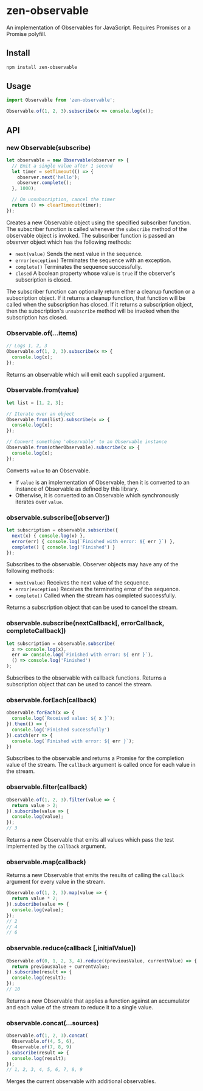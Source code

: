# zen-observable

An implementation of Observables for JavaScript. Requires Promises or a Promise polyfill.

## Install

```sh
npm install zen-observable
```

## Usage

```js
import Observable from 'zen-observable';

Observable.of(1, 2, 3).subscribe(x => console.log(x));
```

## API

### new Observable(subscribe)

```js
let observable = new Observable(observer => {
  // Emit a single value after 1 second
  let timer = setTimeout(() => {
    observer.next('hello');
    observer.complete();
  }, 1000);

  // On unsubscription, cancel the timer
  return () => clearTimeout(timer);
});
```

Creates a new Observable object using the specified subscriber function.  The subscriber function is called whenever the `subscribe` method of the observable object is invoked.  The subscriber function is passed an *observer* object which has the following methods:

- `next(value)` Sends the next value in the sequence.
- `error(exception)` Terminates the sequence with an exception.
- `complete()` Terminates the sequence successfully.
- `closed` A boolean property whose value is `true` if the observer's subscription is closed.

The subscriber function can optionally return either a cleanup function or a subscription object.  If it returns a cleanup function, that function will be called when the subscription has closed.  If it returns a subscription object, then the subscription's `unsubscribe` method will be invoked when the subscription has closed.

### Observable.of(...items)

```js
// Logs 1, 2, 3
Observable.of(1, 2, 3).subscribe(x => {
  console.log(x);
});
```

Returns an observable which will emit each supplied argument.

### Observable.from(value)

```js
let list = [1, 2, 3];

// Iterate over an object
Observable.from(list).subscribe(x => {
  console.log(x);
});
```

```js
// Convert something 'observable' to an Observable instance
Observable.from(otherObservable).subscribe(x => {
  console.log(x);
});
```

Converts `value` to an Observable.

- If `value` is an implementation of Observable, then it is converted to an instance of Observable as defined by this library.
- Otherwise, it is converted to an Observable which synchronously iterates over `value`.

### observable.subscribe([observer])

```js
let subscription = observable.subscribe({
  next(x) { console.log(x) },
  error(err) { console.log(`Finished with error: ${ err }`) },
  complete() { console.log('Finished') }
});
```

Subscribes to the observable.  Observer objects may have any of the following methods:

- `next(value)` Receives the next value of the sequence.
- `error(exception)` Receives the terminating error of the sequence.
- `complete()` Called when the stream has completed successfully.

Returns a subscription object that can be used to cancel the stream.

### observable.subscribe(nextCallback[, errorCallback, completeCallback])

```js
let subscription = observable.subscribe(
  x => console.log(x),
  err => console.log(`Finished with error: ${ err }`),
  () => console.log('Finished')
);
```

Subscribes to the observable with callback functions. Returns a subscription object that can be used to cancel the stream.

### observable.forEach(callback)

```js
observable.forEach(x => {
  console.log(`Received value: ${ x }`);
}).then(() => {
  console.log('Finished successfully')
}).catch(err => {
  console.log(`Finished with error: ${ err }`);
})
```

Subscribes to the observable and returns a Promise for the completion value of the stream.  The `callback` argument is called once for each value in the stream.

### observable.filter(callback)

```js
Observable.of(1, 2, 3).filter(value => {
  return value > 2;
}).subscribe(value => {
  console.log(value);
});
// 3
```

Returns a new Observable that emits all values which pass the test implemented by the `callback` argument.

### observable.map(callback)

Returns a new Observable that emits the results of calling the `callback` argument for every value in the stream.

```js
Observable.of(1, 2, 3).map(value => {
  return value * 2;
}).subscribe(value => {
  console.log(value);
});
// 2
// 4
// 6
```

### observable.reduce(callback [,initialValue])

```js
Observable.of(0, 1, 2, 3, 4).reduce((previousValue, currentValue) => {
  return previousValue + currentValue;
}).subscribe(result => {
  console.log(result);
});
// 10
```

Returns a new Observable that applies a function against an accumulator and each value of the stream to reduce it to a single value.

### observable.concat(...sources)

```js
Observable.of(1, 2, 3).concat(
  Observable.of(4, 5, 6),
  Observable.of(7, 8, 9)
).subscribe(result => {
  console.log(result);
});
// 1, 2, 3, 4, 5, 6, 7, 8, 9
```

Merges the current observable with additional observables.

